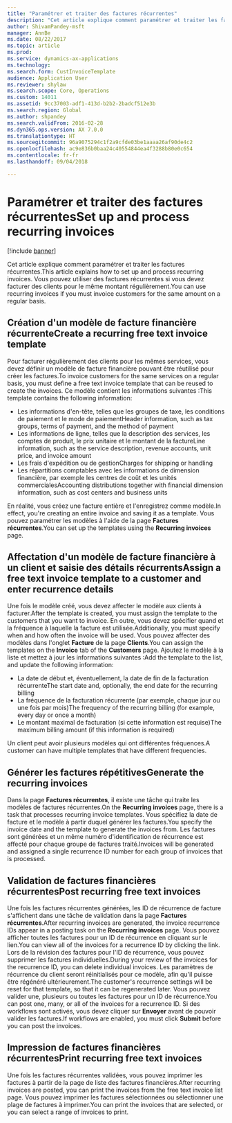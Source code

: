 ```yaml
---
title: "Paramétrer et traiter des factures récurrentes"
description: "Cet article explique comment paramétrer et traiter les factures récurrentes. Vous pouvez utiliser des factures récurrentes si vous devez facturer des clients pour le même montant régulièrement."
author: ShivamPandey-msft
manager: AnnBe
ms.date: 08/22/2017
ms.topic: article
ms.prod: 
ms.service: dynamics-ax-applications
ms.technology: 
ms.search.form: CustInvoiceTemplate
audience: Application User
ms.reviewer: shylaw
ms.search.scope: Core, Operations
ms.custom: 14011
ms.assetid: 9cc37003-adf1-413d-b2b2-2badcf512e3b
ms.search.region: Global
ms.author: shpandey
ms.search.validFrom: 2016-02-28
ms.dyn365.ops.version: AX 7.0.0
ms.translationtype: HT
ms.sourcegitcommit: 96a9075294c1f2a9cfde03be1aaaa26af90de4c2
ms.openlocfilehash: ac9e836b0baa24c40554844ea4f3288b80e0c654
ms.contentlocale: fr-fr
ms.lasthandoff: 09/04/2018

---
```


# <a name="set-up-and-process-recurring-invoices"></a><span data-ttu-id="61d44-104">Paramétrer et traiter des factures récurrentes</span><span class="sxs-lookup"><span data-stu-id="61d44-104">Set up and process recurring invoices</span></span>

[!include [banner](../includes/banner.md)]

<span data-ttu-id="61d44-105">Cet article explique comment paramétrer et traiter les factures récurrentes.</span><span class="sxs-lookup"><span data-stu-id="61d44-105">This article explains how to set up and process recurring invoices.</span></span> <span data-ttu-id="61d44-106">Vous pouvez utiliser des factures récurrentes si vous devez facturer des clients pour le même montant régulièrement.</span><span class="sxs-lookup"><span data-stu-id="61d44-106">You can use recurring invoices if you must invoice customers for the same amount on a regular basis.</span></span>

<a name="create-a-recurring-free-text-invoice-template"></a><span data-ttu-id="61d44-107">Création d'un modèle de facture financière récurrente</span><span class="sxs-lookup"><span data-stu-id="61d44-107">Create a recurring free text invoice template</span></span>
---------------------------------------------

<span data-ttu-id="61d44-108">Pour facturer régulièrement des clients pour les mêmes services, vous devez définir un modèle de facture financière pouvant être réutilisé pour créer les factures.</span><span class="sxs-lookup"><span data-stu-id="61d44-108">To invoice customers for the same services on a regular basis, you must define a free text invoice template that can be reused to create the invoices.</span></span> <span data-ttu-id="61d44-109">Ce modèle contient les informations suivantes :</span><span class="sxs-lookup"><span data-stu-id="61d44-109">This template contains the following information:</span></span>

-   <span data-ttu-id="61d44-110">Les informations d'en-tête, telles que les groupes de taxe, les conditions de paiement et le mode de paiement</span><span class="sxs-lookup"><span data-stu-id="61d44-110">Header information, such as tax groups, terms of payment, and the method of payment</span></span>
-   <span data-ttu-id="61d44-111">Les informations de ligne, telles que la description des services, les comptes de produit, le prix unitaire et le montant de la facture</span><span class="sxs-lookup"><span data-stu-id="61d44-111">Line information, such as the service description, revenue accounts, unit price, and invoice amount</span></span>
-   <span data-ttu-id="61d44-112">Les frais d'expédition ou de gestion</span><span class="sxs-lookup"><span data-stu-id="61d44-112">Charges for shipping or handling</span></span>
-   <span data-ttu-id="61d44-113">Les répartitions comptables avec les informations de dimension financière, par exemple les centres de coût et les unités commerciales</span><span class="sxs-lookup"><span data-stu-id="61d44-113">Accounting distributions together with financial dimension information, such as cost centers and business units</span></span>

<span data-ttu-id="61d44-114">En réalité, vous créez une facture entière et l'enregistrez comme modèle.</span><span class="sxs-lookup"><span data-stu-id="61d44-114">In effect, you're creating an entire invoice and saving it as a template.</span></span> <span data-ttu-id="61d44-115">Vous pouvez paramétrer les modèles à l'aide de la page **Factures récurrentes**.</span><span class="sxs-lookup"><span data-stu-id="61d44-115">You can set up the templates using the **Recurring invoices** page.</span></span>

## <a name="assign-a-free-text-invoice-template-to-a-customer-and-enter-recurrence-details"></a><span data-ttu-id="61d44-116">Affectation d'un modèle de facture financière à un client et saisie des détails récurrents</span><span class="sxs-lookup"><span data-stu-id="61d44-116">Assign a free text invoice template to a customer and enter recurrence details</span></span>
<span data-ttu-id="61d44-117">Une fois le modèle créé, vous devez affecter le modèle aux clients à facturer.</span><span class="sxs-lookup"><span data-stu-id="61d44-117">After the template is created, you must assign the template to the customers that you want to invoice.</span></span> <span data-ttu-id="61d44-118">En outre, vous devez spécifier quand et la fréquence à laquelle la facture est utilisée.</span><span class="sxs-lookup"><span data-stu-id="61d44-118">Additionally, you must specify when and how often the invoice will be used.</span></span> <span data-ttu-id="61d44-119">Vous pouvez affecter des modèles dans l'onglet **Facture** de la page **Clients**.</span><span class="sxs-lookup"><span data-stu-id="61d44-119">You can assign the templates on the **Invoice** tab of the **Customers** page.</span></span> <span data-ttu-id="61d44-120">Ajoutez le modèle à la liste et mettez à jour les informations suivantes :</span><span class="sxs-lookup"><span data-stu-id="61d44-120">Add the template to the list, and update the following information:</span></span>

-   <span data-ttu-id="61d44-121">La date de début et, éventuellement, la date de fin de la facturation récurrente</span><span class="sxs-lookup"><span data-stu-id="61d44-121">The start date and, optionally, the end date for the recurring billing</span></span>
-   <span data-ttu-id="61d44-122">La fréquence de la facturation récurrente (par exemple, chaque jour ou une fois par mois)</span><span class="sxs-lookup"><span data-stu-id="61d44-122">The frequency of the recurring billing (for example, every day or once a month)</span></span>
-   <span data-ttu-id="61d44-123">Le montant maximal de facturation (si cette information est requise)</span><span class="sxs-lookup"><span data-stu-id="61d44-123">The maximum billing amount (if this information is required)</span></span>

<span data-ttu-id="61d44-124">Un client peut avoir plusieurs modèles qui ont différentes fréquences.</span><span class="sxs-lookup"><span data-stu-id="61d44-124">A customer can have multiple templates that have different frequencies.</span></span>

## <a name="generate-the-recurring-invoices"></a><span data-ttu-id="61d44-125">Générer les factures répétitives</span><span class="sxs-lookup"><span data-stu-id="61d44-125">Generate the recurring invoices</span></span>
<span data-ttu-id="61d44-126">Dans la page **Factures récurrentes**, il existe une tâche qui traite les modèles de factures récurrentes.</span><span class="sxs-lookup"><span data-stu-id="61d44-126">On the **Recurring invoices** page, there is a task that processes recurring invoice templates.</span></span> <span data-ttu-id="61d44-127">Vous spécifiez la date de facture et le modèle à partir duquel générer les factures.</span><span class="sxs-lookup"><span data-stu-id="61d44-127">You specify the invoice date and the template to generate the invoices from.</span></span> <span data-ttu-id="61d44-128">Les factures sont générées et un même numéro d'identification de récurrence est affecté pour chaque groupe de factures traité.</span><span class="sxs-lookup"><span data-stu-id="61d44-128">Invoices will be generated and assigned a single recurrence ID number for each group of invoices that is processed.</span></span>

<a name="post-recurring-free-text-invoices"></a><span data-ttu-id="61d44-129">Validation de factures financières récurrentes</span><span class="sxs-lookup"><span data-stu-id="61d44-129">Post recurring free text invoices</span></span>
---------------------------------

<span data-ttu-id="61d44-130">Une fois les factures récurrentes générées, les ID de récurrence de facture s'affichent dans une tâche de validation dans la page **Factures récurrentes**.</span><span class="sxs-lookup"><span data-stu-id="61d44-130">After recurring invoices are generated, the invoice recurrence IDs appear in a posting task on the **Recurring invoices** page.</span></span> <span data-ttu-id="61d44-131">Vous pouvez afficher toutes les factures pour un ID de récurrence en cliquant sur le lien.</span><span class="sxs-lookup"><span data-stu-id="61d44-131">You can view all of the invoices for a recurrence ID by clicking the link.</span></span> <span data-ttu-id="61d44-132">Lors de la révision des factures pour l'ID de récurrence, vous pouvez supprimer les factures individuelles.</span><span class="sxs-lookup"><span data-stu-id="61d44-132">During your review of the invoices for the recurrence ID, you can delete individual invoices.</span></span> <span data-ttu-id="61d44-133">Les paramètres de récurrence du client seront réinitialisés pour ce modèle, afin qu'il puisse être régénéré ultérieurement.</span><span class="sxs-lookup"><span data-stu-id="61d44-133">The customer's recurrence settings will be reset for that template, so that it can be regenerated later.</span></span> <span data-ttu-id="61d44-134">Vous pouvez valider une, plusieurs ou toutes les factures pour un ID de récurrence.</span><span class="sxs-lookup"><span data-stu-id="61d44-134">You can post one, many, or all of the invoices for a recurrence ID.</span></span> <span data-ttu-id="61d44-135">Si des workflows sont activés, vous devez cliquer sur **Envoyer** avant de pouvoir valider les factures.</span><span class="sxs-lookup"><span data-stu-id="61d44-135">If workflows are enabled, you must click **Submit** before you can post the invoices.</span></span>

<a name="print-recurring-free-text-invoices"></a><span data-ttu-id="61d44-136">Impression de factures financières récurrentes</span><span class="sxs-lookup"><span data-stu-id="61d44-136">Print recurring free text invoices</span></span>
----------------------------------

<span data-ttu-id="61d44-137">Une fois les factures récurrentes validées, vous pouvez imprimer les factures à partir de la page de liste des factures financières.</span><span class="sxs-lookup"><span data-stu-id="61d44-137">After recurring invoices are posted, you can print the invoices from the free text invoice list page.</span></span> <span data-ttu-id="61d44-138">Vous pouvez imprimer les factures sélectionnées ou sélectionner une plage de factures à imprimer.</span><span class="sxs-lookup"><span data-stu-id="61d44-138">You can print the invoices that are selected, or you can select a range of invoices to print.</span></span>




